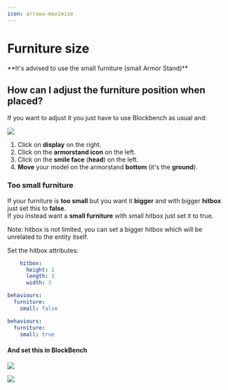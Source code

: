 ```yaml
---
icon: arrows-maximize
---
```


# Furniture size


<Warning>
**It's advised to use the small furniture (small Armor Stand)**
</Warning>


## How can I adjust the furniture position when placed?

If you want to adjust it you just have to use Blockbench as usual and:

![](<../../../.gitbook/assets/immagine (31).png>)

1. Click on **display** on the right.
2. Click on the **armorstand icon** on the left.
3. Click on the **smile face** (**head**) on the left.
4. **Move** your model on the armorstand **bottom** (it's the **ground**).

### Too small furniture

If your furniture is **too small** but you want it **bigger** and with bigger **hitbox** just set this to **false**.\
If you instead want a **small furniture** with small hitbox just set it to true.


<Note>
Note: hitbox is not limited, you can set a bigger hitbox which will be unrelated to the entity itself.

Set the hitbox attributes:

```yaml
    hitbox:
      height: 2
      length: 3
      width: 3
```
</Note>


<Tabs>
  <Tab title="Big furniture">

```yaml
behaviours:
  furniture:
    small: false
```

  </Tab>
  <Tab title="Small furniture">

```yaml
behaviours:
  furniture:
    small: true
```

  </Tab>
</Tabs>


#### And set this in BlockBench

<Tabs>
  <Tab title="Big furniture">

![](<../../../.gitbook/assets/immagine (106).png>)

  </Tab>
  <Tab title="Small furniture">

![](<../../../.gitbook/assets/immagine (80).png>)

  </Tab>
</Tabs>

